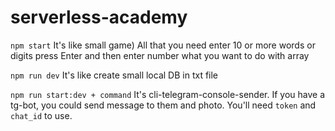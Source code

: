 # serverless-academy

`npm start` It's like small game) All that you need enter 10 or more words or digits press Enter and then enter number what you want to do with array

`npm run dev` It's like create small local DB in txt file

`npm run start:dev + command` It's cli-telegram-console-sender. If you have a tg-bot, you could send message to them and photo. You'll need `token` and `chat_id` to use.
